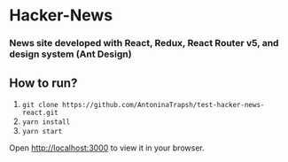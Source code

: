 # Hacker-News

### News site developed with React, Redux, React Router v5, and design system (Ant Design)

## How to run?

1. `git clone https://github.com/AntoninaTrapsh/test-hacker-news-react.git`
2. `yarn install`
3. `yarn start`  

Open [http://localhost:3000](http://localhost:3000) to view it in your browser.
